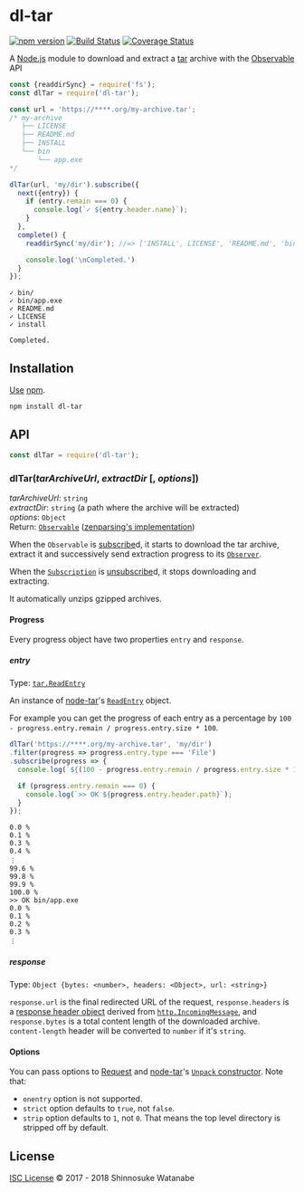 # dl-tar

[![npm version](https://img.shields.io/npm/v/dl-tar.svg)](https://www.npmjs.com/package/dl-tar)
[![Build Status](https://travis-ci.org/shinnn/dl-tar.svg?branch=master)](https://travis-ci.org/shinnn/dl-tar)
[![Coverage Status](https://img.shields.io/coveralls/shinnn/dl-tar.svg)](https://coveralls.io/github/shinnn/dl-tar?branch=master)

A [Node.js](https://nodejs.org/) module to download and extract a [tar](https://www.gnu.org/software/tar/) archive with the [Observable](https://tc39.github.io/proposal-observable/) API

```javascript
const {readdirSync} = require('fs');
const dlTar = require('dl-tar');

const url = 'https://****.org/my-archive.tar';
/* my-archive
   ├── LICENSE
   ├── README.md
   ├── INSTALL
   └── bin
       └── app.exe
*/

dlTar(url, 'my/dir').subscribe({
  next({entry}) {
    if (entry.remain === 0) {
      console.log(`✓ ${entry.header.name}`);
    }
  },
  complete() {
    readdirSync('my/dir'); //=> ['INSTALL', LICENSE', 'README.md', 'bin']

    console.log('\nCompleted.')
  }
});
```

```
✓ bin/
✓ bin/app.exe
✓ README.md
✓ LICENSE
✓ install

Completed.
```

## Installation

[Use](https://docs.npmjs.com/cli/install) [npm](https://docs.npmjs.com/getting-started/what-is-npm).

```
npm install dl-tar
```

## API

```javascript
const dlTar = require('dl-tar');
```

### dlTar(*tarArchiveUrl*, *extractDir* [, *options*])

*tarArchiveUrl*: `string`  
*extractDir*: `string` (a path where the archive will be extracted)  
*options*: `Object`  
Return: [`Observable`](https://tc39.github.io/proposal-observable/#observable) ([zenparsing's implementation](https://github.com/zenparsing/zen-observable))

When the `Observable` is [subscribe](https://tc39.github.io/proposal-observable/#observable-prototype-subscribe)d, it starts to download the tar archive, extract it and successively send extraction progress to its [`Observer`](https://github.com/tc39/proposal-observable#observer).

When the [`Subscription`](https://tc39.github.io/proposal-observable/#subscription-objects) is [unsubscribe](https://tc39.github.io/proposal-observable/#subscription-prototype-unsubscribe)d, it stops downloading and extracting.

It automatically unzips gzipped archives.

#### Progress

Every progress object have two properties `entry` and `response`.

##### entry

Type: [`tar.ReadEntry`](https://github.com/npm/node-tar#class-tarreadentry-extends-minipass)

An instance of [node-tar](https://github.com/npm/node-tar)'s [`ReadEntry`](https://github.com/npm/node-tar/blob/v4.4.2/lib/read-entry.js) object.

For example you can get the progress of each entry as a percentage by `100 - progress.entry.remain / progress.entry.size * 100`.

```javascript
dlTar('https://****.org/my-archive.tar', 'my/dir')
.filter(progress => progress.entry.type === 'File')
.subscribe(progress => {
  console.log(`${(100 - progress.entry.remain / progress.entry.size * 100).toFixed(1)} %`);

  if (progress.entry.remain === 0) {
    console.log(`>> OK ${progress.entry.header.path}`);
  }
});
```

```
0.0 %
0.1 %
0.3 %
0.4 %
︙
99.6 %
99.8 %
99.9 %
100.0 %
>> OK bin/app.exe
0.0 %
0.1 %
0.2 %
0.3 %
︙
```

##### response

Type: `Object {bytes: <number>, headers: <Object>, url: <string>}`

`response.url` is the final redirected URL of the request, `response.headers` is a [response header object](https://nodejs.org/api/http.html#http_message_headers) derived from [`http.IncomingMessage`](https://nodejs.org/api/http.html#http_class_http_incomingmessage), and `response.bytes` is a total content length of the downloaded archive. `content-length` header will be converted to `number` if it's `string`.

#### Options

You can pass options to [Request](https://github.com/request/request#requestoptions-callback) and [node-tar](https://www.npmjs.com/package/tar)'s [`Unpack` constructor](https://github.com/npm/node-tar#class-tarunpack). Note that:

* `onentry` option is not supported.
* `strict` option defaults to `true`, not `false`.
* `strip` option defaults to `1`, not `0`. That means the top level directory is stripped off by default.

## License

[ISC License](./LICENSE) © 2017 - 2018 Shinnosuke Watanabe
